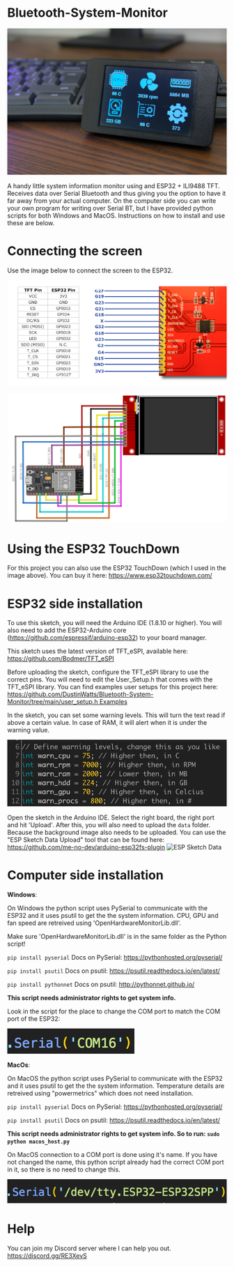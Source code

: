 # Bluetooth-System-Monitor
 ![alt text](/assets/main_image.jpg "Bluetooth-System-Monitor")

 A handy little system information monitor using and ESP32 + ILI9488 TFT. Receives data over Serial Bluetooth and thus giving you the option to have it far away from your actual computer. On the computer side you can write your own program for writing over Serial BT, but I have provided python scripts for both Windows and MacOS. Instructions on how to install and use these are below.

# Connecting the screen

Use the image below to connect the screen to the ESP32.

 ![alt text](/assets/connecting_ili9488.png "ESP32 TFT connections")

  ![alt text](/assets/ESP_TFT_WIRING.png "ESP32 TFT Wiring")

# Using the ESP32 TouchDown

For this project you can also use the ESP32 TouchDown (which I used in the image above). You can buy it here: https://www.esp32touchdown.com/

# ESP32 side installation

To use this sketch, you will need the Arduino IDE (1.8.10 or higher). You will also need to add the ESP32-Arduino core (https://github.com/espressif/arduino-esp32) to your board manager.

This sketch uses the latest version of TFT_eSPI, available here: https://github.com/Bodmer/TFT_eSPI

Before uploading the sketch, configure the TFT_eSPI library to use the correct pins. You will need to edit the User_Setup.h that comes with the TFT_eSPI library. You can find examples user setups for this project here: [https://github.com/DustinWatts/Bluetooth-System-Monitor/tree/main/user_setup.h Examples](https://github.com/DustinWatts/Bluetooth-System-Monitor/tree/main/user_setup.h%20Examples)

In the sketch, you can set some warning levels. This will turn the text read if above a certain value. In case of RAM, it will alert when it is under the warning value.

 ![alt text](/assets/warning_levels.png "Warning leves")

Open the sketch in the Arduino IDE. Select the right board, the right port and hit 'Upload'. After this, you will also need to upload the `data` folder. Because the background image also needs to be uploaded. You can use the "ESP Sketch Data Upload" tool that can be found here: https://github.com/me-no-dev/arduino-esp32fs-plugin
![ESP Sketch Data](http://dustinwatts.nl/freetouchdeck/images/ftd_esp_sketch_data.png)

# Computer side installation

**Windows**:

On Windows the python script uses PySerial to communicate with the ESP32 and it uses psutil to get the the system information. CPU, GPU and fan speed are retreived using 'OpenHardwareMonitorLib.dll'.

Make sure 'OpenHardwareMonitorLib.dll' is in the same folder as the Python script!

`pip install pyserial`
Docs on PySerial: https://pythonhosted.org/pyserial/

`pip install psutil`
Docs on psutil: https://psutil.readthedocs.io/en/latest/

`pip install pythonnet`
Docs on psutil: http://pythonnet.github.io/

**This script needs administrator rights to get system info.**

Look in the script for the place to change the COM port to match the COM port of the ESP32:

 ![alt text](/assets/windows_comport.png "COM Port on Windows")


**MacOs**:

On MacOS the python script uses PySerial to communicate with the ESP32 and it uses psutil to get the the system information. Temperature details are retreived using "powermetrics" which does not need installation.

`pip install pyserial`
Docs on PySerial: https://pythonhosted.org/pyserial/

`pip install psutil`
Docs on psutil: https://psutil.readthedocs.io/en/latest/

**This script needs administrator rights to get system info. So to run:
`sudo python macos_host.py`**

On MacOS connection to a COM port is done using it's name. If you have not changed the name, this python script already had the correct COM port in it, so there is no need to change this.

 ![alt text](/assets/macos_comport.png "COM Port on MacOS")


# Help

You can join my Discord server where I can help you out. https://discord.gg/RE3XevS